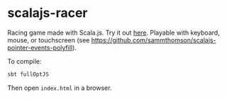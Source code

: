 # scalajs-racer

Racing game made with Scala.js.
Try it out [here](https://sammthomson.github.io/scalajs-racer/).
Playable with keyboard, mouse, or touchscreen (see https://github.com/sammthomson/scalajs-pointer-events-polyfill).

To compile:
```sh
sbt fullOptJS
```

Then open `index.html` in a browser.
